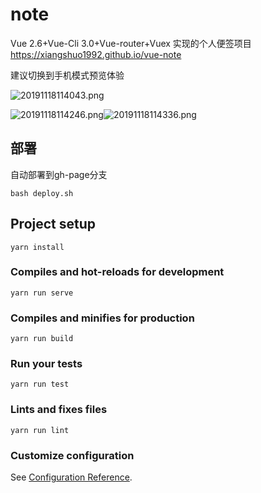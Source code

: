 # note

Vue 2.6+Vue-Cli 3.0+Vue-router+Vuex 实现的个人便签项目
https://xiangshuo1992.github.io/vue-note

建议切换到手机模式预览体验

![20191118114043.png](https://i.loli.net/2019/11/18/YIVxqsNXgbJt92S.png)

![20191118114246.png](https://i.loli.net/2019/11/18/qdxXSUnGl2e4wC9.png)![20191118114336.png](https://i.loli.net/2019/11/18/Quip7MwJjtCr1RP.png)

## 部署
自动部署到gh-page分支
```
bash deploy.sh
```

## Project setup
```
yarn install
```

### Compiles and hot-reloads for development
```
yarn run serve
```

### Compiles and minifies for production
```
yarn run build
```

### Run your tests
```
yarn run test
```

### Lints and fixes files
```
yarn run lint
```

### Customize configuration
See [Configuration Reference](https://cli.vuejs.org/config/).
